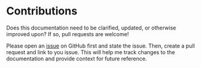 # Contributions

Does this documentation need to be clarified, updated, or otherwise improved upon? If so, pull requests are welcome!

Please open an [issue](https://github.com/josh-wong/zune-software-setup/issues) on GitHub first and state the issue. Then, create a pull request and link to you issue. This will help me track changes to the documentation and provide context for future reference.